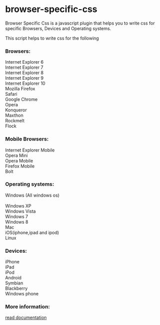 browser-specific-css
====================

Browser Specific Css is a javascript plugin that helps you to write css for specific Browsers, Devices and Operating systems. 	<br />

This script helps to write css for the following

<h3>Browsers:</h3>

Internet Explorer 6	<br />
Internet Explorer 7	<br />
Internet Explorer 8 <br />
Internet Explorer 9 <br />
Internet Explorer 10 <br />
Mozilla Firefox <br />
Safari <br />
Google Chrome <br />
Opera <br />
Konqueror <br />
Maxthon <br />
Rockmelt <br />
Flock 	<br />

<h3>Mobile Browsers:</h3>

Internet Explorer Mobile  <br />
Opera Mini 	<br />
Opera Mobile <br />
Firefox Mobile <br />
Bolt <br />

<h3>Operating systems:</h3>

Windows (All windows os)   <br />    
Windows XP<br />
Windows Vista	<br />
Windows 7 <br />
Windows 8 <br />
Mac 	<br />
iOS(iphone,ipad and ipod) <br />
Linux 	<br />

<h3>Devices:</h3>

iPhone 	<br />
iPad <br />
iPod  <br />
Android  <br />
Symbian  <br />
Blackberry 	 <br />
Windows phone      <br /> 
<h3>More information:  </h3>
<a href="http://www.cloudwark.in/browser-specific-css">read documentation</a>